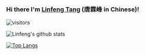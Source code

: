 ### Hi there  I'm [Linfeng Tang](https://scholar.google.com/citations?user=PyRqpAsAAAAJ&hl=en) (唐霖峰 in Chinese)!

<!--
**Linfeng-Tang/Linfeng-Tang** is a ✨ _special_ ✨ repository because its `README.md` (this file) appears on your GitHub profile.

Here are some ideas to get you started:

- 🔭 I’m currently working on ...
- 🌱 I’m currently learning ...
- 👯 I’m looking to collaborate on ...
- 🤔 I’m looking for help with ...
- 💬 Ask me about ...
- 📫 How to reach me: ...
- 😄 Pronouns: ...
- ⚡ Fun fact: ...
-->
 ![visitors](https://visitor-badge.glitch.me/badge?page_id=https://github.com/Linfeng-Tang/)

![Linfeng's github stats](https://github-readme-stats.vercel.app/api?username=Linfeng-Tang&show_icons=true&theme=radical) 



[![Top Langs](https://github-readme-stats.vercel.app/api/top-langs/?username=Linfeng-Tang)](https://github.com/Linfeng-Tang/)
